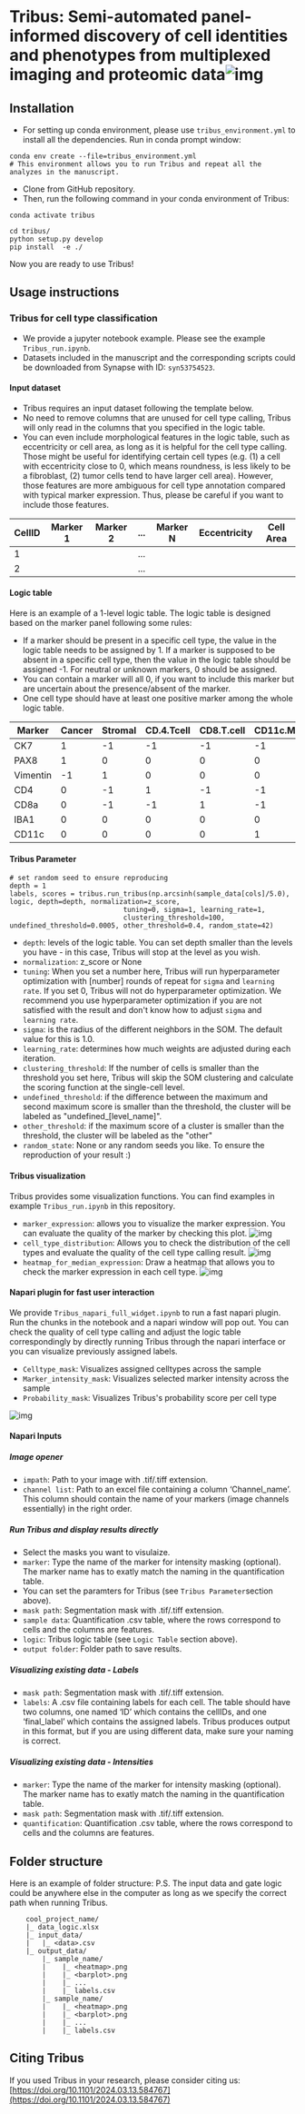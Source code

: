 # Tribus: **Semi-automated panel-informed discovery of cell identities and phenotypes from multiplexed imaging and proteomic data**![img](./figures/Tribus_workflow.png)

## Installation

* For setting up conda environment, please use ``tribus_environment.yml`` to install all the dependencies. Run in conda prompt window:

```
conda env create --file=tribus_environment.yml
# This environment allows you to run Tribus and repeat all the analyzes in the manuscript. 
```

* Clone from GitHub repository.
* Then, run the following command in your conda environment of Tribus:

```
conda activate tribus

cd tribus/
python setup.py develop
pip install  -e ./
```

Now you are ready to use Tribus!

## Usage instructions

### Tribus for cell type classification

* We provide a jupyter notebook example. Please see the example `Tribus_run.ipynb`.
* Datasets included in the manuscript and the corresponding scripts could be downloaded from Synapse with ID: `syn53754523`.

#### Input dataset

* Tribus requires an input dataset following the template below.
* No need to remove columns that are unused for cell type calling, Tribus will only read in the columns that you specified in the logic table.
* You can even include morphological features in the logic table, such as eccentricity or cell area, as long as it is helpful for the cell type calling. Those might be useful for identifying certain cell types (e.g. (1) a cell with eccentricity close to 0, which means roundness, is less likely to be a fibroblast, (2) tumor cells tend to have larger cell area). However, those features are more ambiguous for cell type annotation compared with typical marker expression. Thus, please be careful if you want to include those features. 

| CellID | Marker 1 | Marker 2 | ... | Marker N | **Eccentricity** | Cell Area |
| ------ | -------- | -------- | --- | -------- | ---------------------- | --------- |
| 1      |          |          | ... |          |                        |           |
| 2      |          |          | ... |          |                        |           |

#### Logic table

Here is an example of a 1-level logic table. The logic table is designed based on the marker panel following some rules: 

* If a marker should be present in a specific cell type, the value in the logic table needs to be assigned by 1. If a marker is supposed to be absent in a specific cell type, then the value in the logic table should be assigned -1. For neutral or unknown markers, 0 should be assigned.
* You can contain a marker will all 0, if you want to include this marker but are uncertain about the presence/absent of the marker.
* One cell type should have at least one positive marker among the whole logic table.

| Marker   | Cancer | Stromal | CD.4.Tcell | CD8.T.cell | CD11c.Myeloid | IBA1.Myeloid |
| -------- | ------ | ------- | ---------- | ---------- | ------------- | ------------ |
| CK7      | 1      | -1      | -1         | -1         | -1            | -1           |
| PAX8     | 1      | 0       | 0          | 0          | 0             | 0            |
| Vimentin | -1     | 1       | 0          | 0          | 0             | 0            |
| CD4      | 0      | -1      | 1          | -1         | -1            | -1           |
| CD8a     | 0      | -1      | -1         | 1          | -1            | -1           |
| IBA1     | 0      | 0       | 0          | 0          | 0             | 1            |
| CD11c    | 0      | 0       | 0          | 0          | 1             | 0            |

#### Tribus Parameter

```
# set random seed to ensure reproducing
depth = 1
labels, scores = tribus.run_tribus(np.arcsinh(sample_data[cols]/5.0), logic, depth=depth, normalization=z_score, 
                            tuning=0, sigma=1, learning_rate=1, 
                            clustering_threshold=100, undefined_threshold=0.0005, other_threshold=0.4, random_state=42)
```

* `depth`: levels of the logic table. You can set depth smaller than the levels you have - in this case, Tribus will stop at the level as you wish.
* `normalization`: z_score or None
* `tuning`: When you set a number here, Tribus will run hyperparameter optimization with [number] rounds of repeat for `sigma` and `learning rate`. If you set 0, Tribus will not do hyperparameter optimization. We recommend you use hyperparameter optimization if you are not satisfied with the result and don't know how to adjust `sigma` and `learning rate`.
* `sigma`: is the radius of the different neighbors in the SOM. The default value for this is 1.0.
* `learning_rate`: determines how much weights are adjusted during each iteration.
* `clustering_threshold`: If the number of cells is smaller than the threshold you set here, Tribus will skip the SOM clustering and calculate the scoring function at the single-cell level.
* `undefined_threshold`: if the difference between the maximum and second maximum score is smaller than the threshold, the cluster will be labeled as "undefined_[level_name]".
* `other_threshold`: if the maximum score of a cluster is smaller than the threshold, the cluster will be labeled as the "other"
* `random_state`: None or any random seeds you like. To ensure the reproduction of your result :)

#### Tribus visualization

Tribus provides some visualization functions. You can find examples in example `Tribus_run.ipynb` in this repository.

* `marker_expression`: allows you to visualize the marker expression. You can evaluate the quality of the marker by checking this plot. ![img](./figures/Marker_expression.png)
* `cell_type_distribution`: Allows you to check the distribution of the cell types and evaluate the quality of the cell type calling result. ![img](./figures/Celltype_barplot.png)
* `heatmap_for_median_expression`: Draw a heatmap that allows you to check the marker expression in each cell type. ![img](./figures/Celltype_heatmap.png)

#### Napari plugin for fast user interaction

We provide `Tribus_napari_full_widget.ipynb` to run a fast napari plugin. Run the chunks in the notebook and a napari window will pop out. You can check the quality of cell type calling and adjust the logic table correspondingly by directly running Tribus through the napari interface or you can visualize previously assigned labels. 

* `Celltype_mask`: Visualizes assigned celltypes across the sample
* `Marker_intensity_mask`: Visualizes selected marker intensity across the sample
* `Probability_mask`: Visualizes Tribus's probability score per cell type

![img](./figures/Tribus-Napari.png) 

#### Napari Inputs

##### Image opener

* `impath`: Path to your image with .tif/.tiff extension.
* `channel list`: Path to an excel file containing a column ‘Channel_name’. This column should contain the name of your markers (image channels essentially) in the right order. 

##### Run Tribus and display results directly

* Select the masks you want to visulaize.
* `marker`: Type the name of the marker for intensity masking (optional). The marker name has to exatly match the naming in the quantification table. 
* You can set the paramters for Tribus (see `Tribus Parameter`section above).
* `mask path`: Segmentation mask with .tif/.tiff extension.
* `sample data`: Quantification .csv table, where the rows correspond to cells and the columns are features. 
* `logic`: Tribus logic table (see `Logic Table` section above).
* `output folder`: Folder path to save results.

##### Visualizing existing data - Labels

* `mask path`: Segmentation mask with .tif/.tiff extension.
* `labels`: A .csv file containing labels for each cell. The table should have two columns, one named ‘ID’ which contains the cellIDs, and one ‘final_label’ which contains the assigned labels. Tribus produces output in this format, but if you are using different data, make sure your naming is correct. 

##### Visualizing existing data - Intensities

* `marker`: Type the name of the marker for intensity masking (optional). The marker name has to exatly match the naming in the quantification table.
* `mask path`: Segmentation mask with .tif/.tiff extension.
* `quantification`: Quantification .csv table, where the rows correspond to cells and the columns are features.

## Folder structure

Here is an example of folder structure:
P.S. The input data and gate logic could be anywhere else in the computer as long as we specify the correct path when running Tribus.

```
    cool_project_name/
    |_ data_logic.xlsx
    |_ input_data/
    |   |_ <data>.csv
    |_ output_data/
        |_ sample_name/
        |    |_ <heatmap>.png
        |    |_ <barplot>.png
        |    |_ ...
        |    |_ labels.csv
        |_ sample_name/
        |    |_ <heatmap>.png
        |    |_ <barplot>.png
        |    |_ ...
        |    |_ labels.csv
```

## Citing Tribus

If you used Tribus in your research, please consider citing us: [https://doi.org/10.1101/2024.03.13.584767](https://doi.org/10.1101/2024.03.13.584767)
